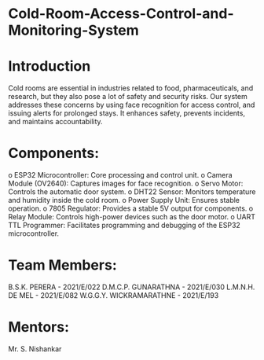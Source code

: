 # Cold-Room-Access-Control-and-Monitoring-System

# Introduction

Cold rooms are essential in industries related to food, pharmaceuticals, and research, but they also pose a lot of safety and security risks. Our system addresses these concerns by using face recognition for access control, and issuing alerts for prolonged stays. It enhances safety, prevents incidents, and maintains accountability.

# Components: 
o	ESP32 Microcontroller: Core processing and control unit.
o	Camera Module (OV2640): Captures images for face recognition.
o	Servo Motor: Controls the automatic door system.
o	DHT22 Sensor: Monitors temperature and humidity inside the cold room.
o	Power Supply Unit: Ensures stable operation.
o	7805 Regulator: Provides a stable 5V output for components.
o	Relay Module: Controls high-power devices such as the door motor.
o	UART TTL Programmer: Facilitates programming and debugging of the ESP32 microcontroller.

# Team Members:

B.S.K. PERERA            - 2021/E/022
D.M.C.P. GUNARATHNA      - 2021/E/030
L.M.N.H. DE MEL         - 2021/E/082
W.G.G.Y. WICKRAMARATHNE - 2021/E/193




# Mentors:

Mr. S. Nishankar
